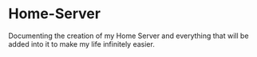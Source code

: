 # Home-Server
Documenting the creation of my Home Server and everything that will be added into it to make my life infinitely easier.
